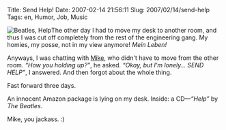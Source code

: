 Title: Send Help!
Date: 2007-02-14 21:56:11
Slug: 2007/02/14/send-help
Tags: en, Humor, Job, Music


![Beatles, Help][1]The other day I had to move my desk to another room, and
thus I was cut off completely from the rest of the engineering gang. My
homies, my posse, not in my view anymore! _Mein Leben!_

Anyways, I was chatting with [Mike][2], who didn't have to move from the other
room. _“How you holding up?”_, he asked. _“Okay, but I’m lonely… SEND HELP”_,
I answered.  And then forgot about the whole thing.

Fast forward three days.

An innocent Amazon package is lying on my desk. Inside: a CD—_“Help”_ by _The
Beatles_.

Mike, you jackass. :)

   [1]: http://dl.dropbox.com/u/7298/blog/wp-content/2007/02/b000002ual.jpg
   [2]: http://mikewest.org/
